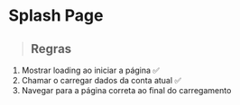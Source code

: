 # Splash Page

> ## Regras
1. Mostrar loading ao iniciar a página ✅
2. Chamar o carregar dados da conta atual ✅
3. Navegar para a página correta ao final do carregamento